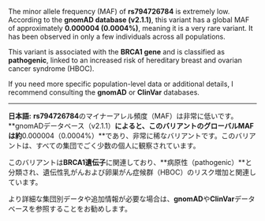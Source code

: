 The minor allele frequency (MAF) of **rs794726784** is extremely low. According to the **gnomAD database (v2.1.1)**, this variant has a global MAF of approximately **0.000004 (0.0004%)**, meaning it is a very rare variant. It has been observed in only a few individuals across all populations.

This variant is associated with the **BRCA1 gene** and is classified as **pathogenic**, linked to an increased risk of hereditary breast and ovarian cancer syndrome (HBOC).

If you need more specific population-level data or additional details, I recommend consulting the **gnomAD** or **ClinVar** databases.

---

**日本語:**
**rs794726784**のマイナーアレル頻度（MAF）は非常に低いです。**gnomADデータベース（v2.1.1）**によると、このバリアントのグローバルMAFは約**0.000004（0.0004%）**であり、非常に稀なバリアントです。このバリアントは、すべての集団でごく少数の個人に観察されています。

このバリアントは**BRCA1遺伝子**に関連しており、**病原性（pathogenic）**と分類され、遺伝性乳がんおよび卵巣がん症候群（HBOC）のリスク増加と関連しています。

より詳細な集団別データや追加情報が必要な場合は、**gnomAD**や**ClinVar**データベースを参照することをお勧めします。